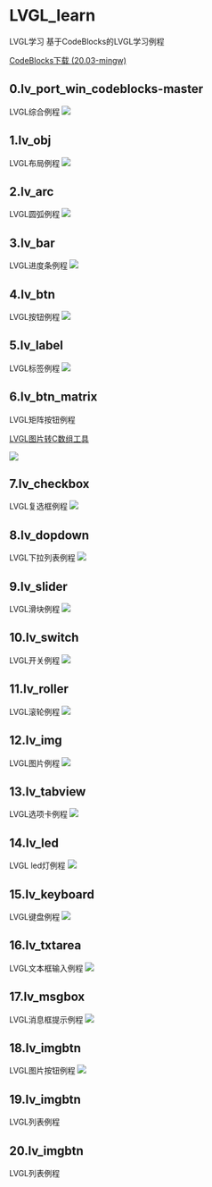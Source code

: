 # LVGL_learn
LVGL学习
基于CodeBlocks的LVGL学习例程

[CodeBlocks下载 (20.03-mingw)](https://www.codeblocks.org/downloads/)

## 0.lv_port_win_codeblocks-master
LVGL综合例程
![](doc/0.png)  
## 1.lv_obj
LVGL布局例程
![](doc/1.png)  

## 2.lv_arc
LVGL圆弧例程
![](doc/2.png)  

## 3.lv_bar
LVGL进度条例程
![](doc/3.png)  

## 4.lv_btn
LVGL按钮例程
![](doc/4.png)  

## 5.lv_label
LVGL标签例程
![](doc/5.png)  

## 6.lv_btn_matrix
LVGL矩阵按钮例程

[LVGL图片转C数组工具](https://lvgl.io/tools/imageconverter)

![](doc/6.png)  

## 7.lv_checkbox
LVGL复选框例程
![](doc/7.png)  

## 8.lv_dopdown
LVGL下拉列表例程
![](doc/8.png)  

## 9.lv_slider
LVGL滑块例程
![](doc/9.png)  

## 10.lv_switch
LVGL开关例程
![](doc/10.png)  

## 11.lv_roller
LVGL滚轮例程
![](doc/11.png)  

## 12.lv_img
LVGL图片例程
![](doc/12.png) 

## 13.lv_tabview
LVGL选项卡例程
![](doc/13.png) 

## 14.lv_led
LVGL led灯例程
![](doc/14.png) 

## 15.lv_keyboard
LVGL键盘例程
![](doc/15.png) 

## 16.lv_txtarea
LVGL文本框输入例程
![](doc/16.png) 

## 17.lv_msgbox
LVGL消息框提示例程
![](doc/17.png) 

## 18.lv_imgbtn
LVGL图片按钮例程
![](doc/18.png) 

## 19.lv_imgbtn
LVGL列表例程

## 20.lv_imgbtn
LVGL列表例程